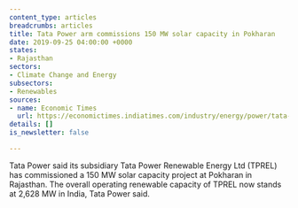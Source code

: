 ```yaml
---
content_type: articles
breadcrumbs: articles
title: Tata Power arm commissions 150 MW solar capacity in Pokharan
date: 2019-09-25 04:00:00 +0000
states:
- Rajasthan
sectors:
- Climate Change and Energy
subsectors:
- Renewables
sources:
- name: Economic Times
  url: https://economictimes.indiatimes.com/industry/energy/power/tata-power-arm-commissions-150-mw-solar-capacity-in-pokharan/articleshow/71150403.cms
details: []
is_newsletter: false

---
```

Tata Power said its subsidiary Tata Power Renewable Energy Ltd (TPREL) has commissioned a 150 MW solar capacity project at Pokharan in Rajasthan. The overall operating renewable capacity of TPREL now stands at 2,628 MW in India, Tata Power said.
